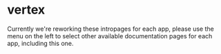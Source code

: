 # vertex

Currently we're reworking these intropages for each app, please use the menu on the left to select other available documentation pages for each app, including this one.
